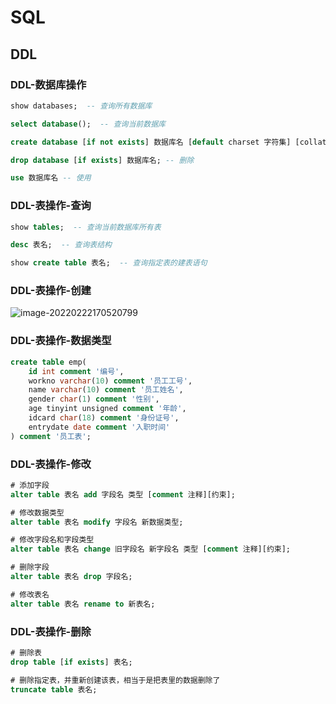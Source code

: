 # SQL

## DDL

### DDL-数据库操作

```sql
show databases;  -- 查询所有数据库

select database();  -- 查询当前数据库

create database [if not exists] 数据库名 [default charset 字符集] [collate 排序规则]; -- 创建

drop database [if exists] 数据库名; -- 删除

use 数据库名 -- 使用
```



### DDL-表操作-查询

```sql
show tables;  -- 查询当前数据库所有表

desc 表名;  -- 查询表结构

show create table 表名;  -- 查询指定表的建表语句
```



### DDL-表操作-创建

![image-20220222170520799](C:\Users\ASUS\AppData\Roaming\Typora\typora-user-images\image-20220222170520799.png)



### DDL-表操作-数据类型

```sql
create table emp(
	id int comment '编号',
    workno varchar(10) comment '员工工号',
    name varchar(10) comment '员工姓名',
    gender char(1) comment '性别',
    age tinyint unsigned comment '年龄',
    idcard char(18) comment '身份证号',
    entrydate date comment '入职时间'
) comment '员工表';
```



### DDL-表操作-修改

```sql
# 添加字段
alter table 表名 add 字段名 类型 [comment 注释][约束];

# 修改数据类型
alter table 表名 modify 字段名 新数据类型;

# 修改字段名和字段类型
alter table 表名 change 旧字段名 新字段名 类型 [comment 注释][约束];

# 删除字段
alter table 表名 drop 字段名;

# 修改表名
alter table 表名 rename to 新表名;
```



### DDL-表操作-删除

```sql
# 删除表
drop table [if exists] 表名;

# 删除指定表，并重新创建该表，相当于是把表里的数据删除了
truncate table 表名;
```

